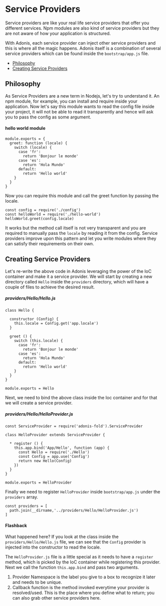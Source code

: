 # Service Providers

Service providers are like your real life service providers that offer you different services. Npm modules are also kind of service providers but they are not aware of how your application is structured.

With Adonis, each service provider can inject other service providers and this is where all the magic happens. Adonis itself is a combination of several service providers which can be found inside the `bootstrap/app.js` file.

- [Philosophy](#philosophy)
- [Creating Service Providers](#creating-service-providers)

## Philosophy

As Service Providers are a new term in Nodejs, let's try to understand it. An npm module, for example, you can install and require inside your application. Now let's say this module wants to read the config file inside your project, it will not be able to read it transparently and hence will ask you to pass the config as some argument.

#### hello world module

```javascript,line-numbers
module.exports = {
  greet: function (locale) {
    switch (locale) {
      case 'fr':
        return 'Bonjour le monde'
      case 'es':
        return 'Hola Mundo'
      default:
        return 'Hello world'
    }
  }
}
```

Now you can require this module and call the greet function by passing the locale.

```javascript,line-numbers
const config = require('./config')
const helloWorld = require('./hello-world')
helloWorld.greet(config.locale)
```

It works but the method call itself is not very transparent and you are required to manually pass the `locale` by reading it from the config.
Service providers improve upon this pattern and let you write modules where they can satisfy their requirements on their own.

## Creating Service Providers

Let's re-write the above code in Adonis leveraging the power of the IoC container and make it a service provider.
We will start by creating a new directory called `Hello` inside the `providers` directory, which will have a couple of files to achieve the desired result.

##### providers/Hello/Hello.js
```javascript,line-numbers
class Hello {

  constructor (Config) {
    this.locale = Config.get('app.locale')
  }

  greet () {
    switch (this.locale) {
      case 'fr':
        return 'Bonjour le monde'
      case 'es':
        return 'Hola Mundo'
      default:
        return 'Hello world'
    }
  }
}

module.exports = Hello
```

Next, we need to bind the above class inside the Ioc container and for that we will create a service provider.

##### providers/Hello/HelloProvider.js

```javascript,line-numbers
const ServiceProvider = require('adonis-fold').ServiceProvider

class HelloProvider extends ServiceProvider {

  * register () {
    this.app.bind('App/Hello', function (app) {
      const Hello = require('./Hello')
      const Config = app.use('Config')
      return new Hello(Config)
    })
  }
}

module.exports = HelloProvider
```

Finally we need to register `HelloProvider` inside `bootstrap/app.js` under the `providers` array.

```javascript,line-numbers
const providers = [
  path.join(__dirname,'../providers/Hello/HelloProvider.js')
]
```

#### Flashback

What happened here? If you look at the class inside the `providers/Hello/Hello.js` file, we can see that the `Config` provider is injected into the constructor to read the locale.

The `HelloProvider.js` file is a little special as it needs to have a `register` method, which is picked by the IoC container while registering this provider. Next we call the function `this.app.bind` and pass two arguments.

1. Provider Namespace is the label you give to a box to recognize it later and needs to be unique.
2. Callback function is the method invoked everytime your provider is resolved/used. This is the place where you define what to return; you can also grab other service providers here.

